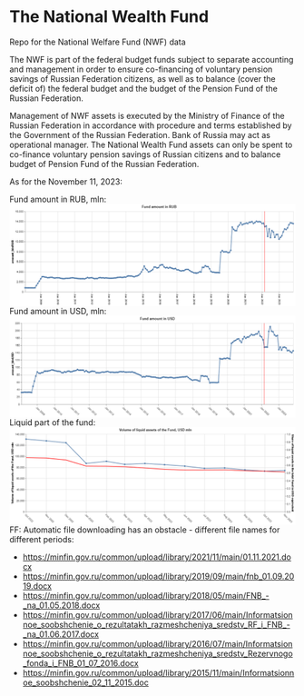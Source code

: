 # The National Wealth Fund 

Repo for the National Welfare Fund (NWF) data

The NWF is part of the federal budget funds subject to separate accounting and management in order to ensure co-financing of voluntary pension savings of Russian Federation citizens, as well as to balance (cover the deficit of) the federal budget and the budget of the Pension Fund of the Russian Federation.


Management of NWF assets is executed by the Ministry of Finance of the Russian Federation in accordance with procedure and terms established by the Government of the Russian Federation. Bank of Russia may act as operational manager. The National Wealth Fund assets can only be spent to co-finance voluntary pension savings of Russian citizens and to balance budget of Pension Fund of the Russian Federation.

As for the November 11, 2023:

Fund amount in RUB, mln:
<img src="https://github.com/winterForestStump/RNWF/blob/9012c479ef5f4a43a43446b3e85b0ed37a182dab/data/Fund%20amount%20in%20RUB.png" align="left" />



Fund amount in USD, mln:
<img src="https://github.com/winterForestStump/RNWF/blob/9012c479ef5f4a43a43446b3e85b0ed37a182dab/data/Fund%20amount%20in%20USD.png" align="left" />



Liquid part of the fund:
<img src="https://github.com/winterForestStump/RNWF/blob/9012c479ef5f4a43a43446b3e85b0ed37a182dab/data/Liquid%20share%20in%20USD.png" align="left" />




FF: Automatic file downloading has an obstacle - different file names for different periods:
* https://minfin.gov.ru/common/upload/library/2021/11/main/01.11.2021.docx
* https://minfin.gov.ru/common/upload/library/2019/09/main/fnb_01.09.2019.docx
* https://minfin.gov.ru/common/upload/library/2018/05/main/FNB_-_na_01.05.2018.docx
* https://minfin.gov.ru/common/upload/library/2017/06/main/Informatsionnoe_soobshchenie_o_rezultatakh_razmeshcheniya_sredstv_RF_i_FNB_-_na_01.06.2017.docx
* https://minfin.gov.ru/common/upload/library/2016/07/main/Informatsionnoe_soobshchenie_o_rezultatakh_razmeshcheniya_sredstv_Rezervnogo_fonda_i_FNB_01_07_2016.docx
* https://minfin.gov.ru/common/upload/library/2015/11/main/Informatsionnoe_soobshchenie_02_11_2015.doc

